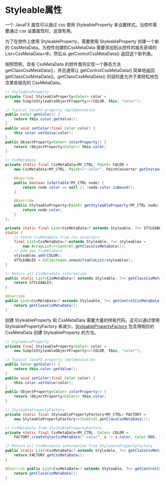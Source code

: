 # Styleable属性

一个 JavaFX 属性可以通过 css 使用 StyleableProperty 来设置样式。当控件需要通过 css 设置属性时，这很有用。

为了在控件上使用 StyleableProperty，需要使用 StyleableProperty 创建一个新的 CssMetaData。为控件创建的CssMetaData 需要添加到从控件的祖先获得的 List\<CssMetaData>中。然后从 getControlCssMetaData() 返回这个新列表。

按照惯例，具有 CssMetaData 的控件类将实现一个静态方法 getClassCssMetaData()，并且通常让 getControlCssMetaData() 简单地返回 getClassCssMetaData()。getClassCssMetaData() 的目的是允许子类轻松地包含某些祖先的 CssMetaData。

```java
// StyleableProperty
private final StyleableProperty<Color> color =
    new SimpleStyleableObjectProperty<>(COLOR, this, "color");

// Typical JavaFX property implementation
public Color getColor() {
    return this.color.getValue();
}
public void setColor(final Color color) {
    this.color.setValue(color);
}
public ObjectProperty<Color> colorProperty() {
    return (ObjectProperty<Color>) this.color;
}

// CssMetaData
private static final CssMetaData<MY_CTRL, Paint> COLOR =
    new CssMetaData<MY_CTRL, Paint>("-color", PaintConverter.getInstance(), Color.RED) {

    @Override
    public boolean isSettable(MY_CTRL node) {
        return node.color == null || !node.color.isBound();
    }

    @Override
    public StyleableProperty<Paint> getStyleableProperty(MY_CTRL node) {
        return node.color;
    }
};

private static final List<CssMetaData<? extends Styleable, ?>> STYLEABLES;
static {
    // Fetch CssMetaData from its ancestors
    final List<CssMetaData<? extends Styleable, ?>> styleables =
        new ArrayList<>(Control.getClassCssMetaData());
    // Add new CssMetaData
    styleables.add(COLOR);
    STYLEABLES = Collections.unmodifiableList(styleables);
}

// Return all CssMetadata information
public static List<CssMetaData<? extends Styleable, ?>> getClassCssMetaData() {
    return STYLEABLES;
}

@Override
public List<CssMetaData<? extends Styleable, ?>> getControlCssMetaData() {
    return getClassCssMetaData();
}
```

创建 StyleableProperty 和 CssMetaData 需要大量的样板代码，这可以通过使用 StyleablePropertyFactory 来减少。[StyleablePropertyFactory](https://docs.oracle.com/javase/8/javafx/api/javafx/css/StyleablePropertyFactory.html) 包含用相应的 CssMetaData 创建 StyleableProperty 的方法。

```java
// StyleableProperty
private final StyleableProperty<Color> color =
    new SimpleStyleableObjectProperty<>(COLOR, this, "color");

// Typical JavaFX property implementation
public Color getColor() {
    return this.color.getValue();
}
public void setColor(final Color color) {
    this.color.setValue(color);
}
public ObjectProperty<Color> colorProperty() {
    return (ObjectProperty<Color>) this.color;
}

// StyleablePropertyFactory
private static final StyleablePropertyFactory<MY_CTRL> FACTORY =
    new StyleablePropertyFactory<>(Control.getClassCssMetaData());

// CssMetaData from StyleablePropertyFactory
private static final CssMetaData<MY_CTRL, Color> COLOR =
    FACTORY.createColorCssMetaData("-color", s -> s.color, Color.RED, false); 

// Return all CssMetadata information from StyleablePropertyFactory
public static List<CssMetaData<? extends Styleable, ?>> getClassCssMetaData() {
    return FACTORY.getCssMetaData();
}

@Override public List<CssMetaData<? extends Styleable, ?>> getControlCssMetaData() {
    return getClassCssMetaData();
}
```


